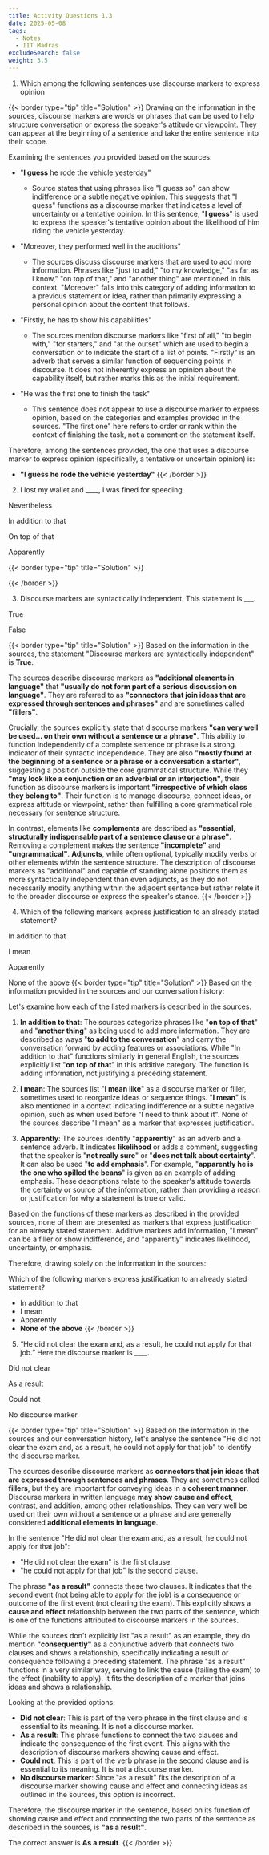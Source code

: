 ```yaml
---
title: Activity Questions 1.3
date: 2025-05-08
tags:
  - Notes 
  - IIT Madras
excludeSearch: false
weight: 3.5
---
```

1. Which among the following sentences use discourse markers to express opinion

{{< border type="tip" title="Solution" >}}
Drawing on the information in the sources, discourse markers are words or phrases that can be used to help structure conversation or express the speaker's attitude or viewpoint. They can appear at the beginning of a sentence and take the entire sentence into their scope.

Examining the sentences you provided based on the sources:

*   "**I guess** he rode the vehicle yesterday"
    *   Source states that using phrases like "I guess so" can show indifference or a subtle negative opinion. This suggests that "I guess" functions as a discourse marker that indicates a level of uncertainty or a tentative opinion. In this sentence, "**I guess**" is used to express the speaker's tentative opinion about the likelihood of him riding the vehicle yesterday.

*   "Moreover, they performed well in the auditions"
    *   The sources discuss discourse markers that are used to add more information. Phrases like "just to add," "to my knowledge," "as far as I know," "on top of that," and "another thing" are mentioned in this context. "Moreover" falls into this category of adding information to a previous statement or idea, rather than primarily expressing a personal opinion about the content that follows.

*   "Firstly, he has to show his capabilities"
    *   The sources mention discourse markers like "first of all," "to begin with," "for starters," and "at the outset" which are used to begin a conversation or to indicate the start of a list of points. "Firstly" is an adverb that serves a similar function of sequencing points in discourse. It does not inherently express an opinion about the capability itself, but rather marks this as the initial requirement.

*   "He was the first one to finish the task"
    *   This sentence does not appear to use a discourse marker to express opinion, based on the categories and examples provided in the sources. "The first one" here refers to order or rank within the context of finishing the task, not a comment on the statement itself.

Therefore, among the sentences provided, the one that uses a discourse marker to express opinion (specifically, a tentative or uncertain opinion) is:

*   **"I guess he rode the vehicle yesterday"**
{{< /border >}}

2. I lost my wallet and ____, I was fined for speeding.

Nevertheless

In addition to that

On top of that

Apparently
   
{{< border type="tip" title="Solution" >}}

{{< /border >}}

3. Discourse markers are syntactically independent. This statement is ___.

True

False

{{< border type="tip" title="Solution" >}}
Based on the information in the sources, the statement "Discourse markers are syntactically independent" is **True**.

The sources describe discourse markers as **"additional elements in language"** that **"usually do not form part of a serious discussion on language"**. They are referred to as **"connectors that join ideas that are expressed through sentences and phrases"** and are sometimes called **"fillers"**.

Crucially, the sources explicitly state that discourse markers **"can very well be used... on their own without a sentence or a phrase"**. This ability to function independently of a complete sentence or phrase is a strong indicator of their syntactic independence. They are also **"mostly found at the beginning of a sentence or a phrase or a conversation a starter"**, suggesting a position outside the core grammatical structure. While they **"may look like a conjunction or an adverbial or an interjection"**, their function as discourse markers is important **"irrespective of which class they belong to"**. Their function is to manage discourse, connect ideas, or express attitude or viewpoint, rather than fulfilling a core grammatical role necessary for sentence structure.

In contrast, elements like **complements** are described as **"essential, structurally indispensable part of a sentence clause or a phrase"**. Removing a complement makes the sentence **"incomplete"** and **"ungrammatical"**. **Adjuncts**, while often optional, typically modify verbs or other elements *within* the sentence structure. The description of discourse markers as "additional" and capable of standing alone positions them as more syntactically independent than even adjuncts, as they do not necessarily modify anything within the adjacent sentence but rather relate it to the broader discourse or express the speaker's stance.
{{< /border >}}

4. Which of the following markers express justification to an already stated statement?

In addition to that

I mean

Apparently

None of the above
{{< border type="tip" title="Solution" >}}
Based on the information provided in the sources and our conversation history:

Let's examine how each of the listed markers is described in the sources.

1.  **In addition to that**: The sources categorize phrases like "**on top of that**" and "**another thing**" as being used to add more information. They are described as ways "**to add to the conversation**" and carry the conversation forward by adding features or associations. While "In addition to that" functions similarly in general English, the sources explicitly list "**on top of that**" in this additive category. The function is adding information, not justifying a preceding statement.

2.  **I mean**: The sources list "**I mean like**" as a discourse marker or filler, sometimes used to reorganize ideas or sequence things. "**I mean**" is also mentioned in a context indicating indifference or a subtle negative opinion, such as when used before "I need to think about it". None of the sources describe "I mean" as a marker that expresses justification.

3.  **Apparently**: The sources identify "**apparently**" as an adverb and a sentence adverb. It indicates **likelihood** or adds a comment, suggesting that the speaker is "**not really sure**" or "**does not talk about certainty**". It can also be used "**to add emphasis**". For example, "**apparently he is the one who spilled the beans**" is given as an example of adding emphasis. These descriptions relate to the speaker's attitude towards the certainty or source of the information, rather than providing a reason or justification for why a statement is true or valid.

Based on the functions of these markers as described in the provided sources, none of them are presented as markers that express justification for an already stated statement. Additive markers add information, "I mean" can be a filler or show indifference, and "apparently" indicates likelihood, uncertainty, or emphasis.

Therefore, drawing solely on the information in the sources:

Which of the following markers express justification to an already stated statement?
- In addition to that
- I mean
- Apparently
- **None of the above**
{{< /border >}}

5. “He did not clear the exam and, as a result, he could not apply for that job.” Here the discourse marker is ____.

Did not clear

As a result

Could not

No discourse marker

{{< border type="tip" title="Solution" >}}
Based on the information in the sources and our conversation history, let's analyse the sentence "He did not clear the exam and, as a result, he could not apply for that job" to identify the discourse marker.

The sources describe discourse markers as **connectors that join ideas that are expressed through sentences and phrases**. They are sometimes called **fillers**, but they are important for conveying ideas in a **coherent manner**. Discourse markers in written language **may show cause and effect**, contrast, and addition, among other relationships. They can very well be used on their own without a sentence or a phrase and are generally considered **additional elements in language**.

In the sentence "He did not clear the exam and, as a result, he could not apply for that job":

*   "He did not clear the exam" is the first clause.
*   "he could not apply for that job" is the second clause.

The phrase **"as a result"** connects these two clauses. It indicates that the second event (not being able to apply for the job) is a consequence or outcome of the first event (not clearing the exam). This explicitly shows a **cause and effect** relationship between the two parts of the sentence, which is one of the functions attributed to discourse markers in the sources.

While the sources don't explicitly list "as a result" as an example, they do mention **"consequently"** as a conjunctive adverb that connects two clauses and shows a relationship, specifically indicating a result or consequence following a preceding statement. The phrase "as a result" functions in a very similar way, serving to link the cause (failing the exam) to the effect (inability to apply). It fits the description of a marker that joins ideas and shows a relationship.

Looking at the provided options:

*   **Did not clear**: This is part of the verb phrase in the first clause and is essential to its meaning. It is not a discourse marker.
*   **As a result**: This phrase functions to connect the two clauses and indicate the consequence of the first event. This aligns with the description of discourse markers showing cause and effect.
*   **Could not**: This is part of the verb phrase in the second clause and is essential to its meaning. It is not a discourse marker.
*   **No discourse marker**: Since "as a result" fits the description of a discourse marker showing cause and effect and connecting ideas as outlined in the sources, this option is incorrect.

Therefore, the discourse marker in the sentence, based on its function of showing cause and effect and connecting the two parts of the sentence as described in the sources, is **"as a result"**.

The correct answer is **As a result**.
{{< /border >}}